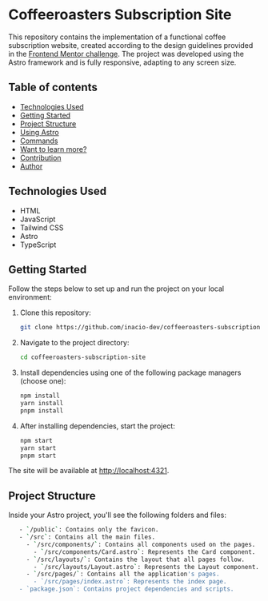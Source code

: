 # Coffeeroasters Subscription Site

This repository contains the implementation of a functional coffee subscription website, created according to the design guidelines provided in the [Frontend Mentor challenge](https://www.frontendmentor.io/challenges/coffeeroasters-subscription-site-5Fc26HVY6). The project was developed using the Astro framework and is fully responsive, adapting to any screen size.

## Table of contents

- [Technologies Used](#technologies-used)
- [Getting Started](#getting-started)
- [Project Structure](#project-structure)
- [Using Astro](#using-astro)
- [Commands](#commands)
- [Want to learn more?](#want-to-learn-more)
- [Contribution](#contribution)
- [Author](#author)

## Technologies Used

- HTML
- JavaScript
- Tailwind CSS
- Astro
- TypeScript

## Getting Started

Follow the steps below to set up and run the project on your local environment:

1. Clone this repository:

   ```bash
   git clone https://github.com/inacio-dev/coffeeroasters-subscription-site.git

2. Navigate to the project directory:

   ```bash
   cd coffeeroasters-subscription-site

3. Install dependencies using one of the following package managers (choose one):

   ```bash
   npm install
   yarn install
   pnpm install

4. After installing dependencies, start the project:

   ```bash
   npm start
   yarn start
   pnpm start

The site will be available at [http://localhost:4321](http://localhost:4321/).

## Project Structure

Inside your Astro project, you'll see the following folders and files:

   ```bash
      - `/public`: Contains only the favicon.
      - `/src`: Contains all the main files.
        - `/src/components/`: Contains all components used on the pages.
          - `/src/components/Card.astro`: Represents the Card component.
        - `/src/layouts/`: Contains the layout that all pages follow.
          - `/src/layouts/Layout.astro`: Represents the Layout component.
        - `/src/pages/`: Contains all the application's pages.
          - `/src/pages/index.astro`: Represents the index page.
      - `package.json`: Contains project dependencies and scripts.
